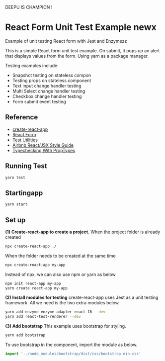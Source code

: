 DEEPU IS CHAMPION !
# React Form Unit Test Example newx
Example of unit testing React form with Jest and Enzymezz

This is a simple React form unit test example. On submit, it pops up an alert that displays values from the form. Using yarn as a package manager.

Testing examples include:
- Snapshot testing on stateless compon
- Testing props on stateless component
- Text input change handler testing
- Multi Select change handler testing
- Checkbox change handler testing
- Form submit event testing

## Reference
- [create-react-app](https://reactjs.org/docs/create-a-new-react-app.html)
- [React Form](https://reactjs.org/docs/forms.html)
- [Test Utilities](https://reactjs.org/docs/test-utils.html)
- [Airbnb React/JSX Style Guide](https://github.com/airbnb/javascript/tree/master/react)
- [Typechecking With PropTypes](https://reactjs.org/docs/typechecking-with-proptypes.html)

## Running Test
```bash
yarn test
```

## Startingapp
```bash
yarn start
```

## Set up
**(1) Create-react-app to create a project.**
When the project folder is already created
```bash
npx create-react-app ./
```

When the folder needs to be created at the same time
```bash
npx create-react-app my-app 
```

Instead of npx, we can also use npm or yarn as below
```bash
npm init react-app my-app
yarn create react-app my-app
```

**(2) Install modules for testing**
create-react-app uses Jest as a unit testing framework. All we need is the two extra modules below.
```bash
yarn add enzyme enzyme-adapter-react-16 --dev
yarn add react-test-renderer --dev
```

**(3) Add bootstrap**
This example uses bootstrap for styling.
```bash
yarn add bootstrap
```

To use bootstrap in the component, import the module as below.
```javascript
import '../node_modules/bootstrap/dist/css/bootstrap.min.css'
```
